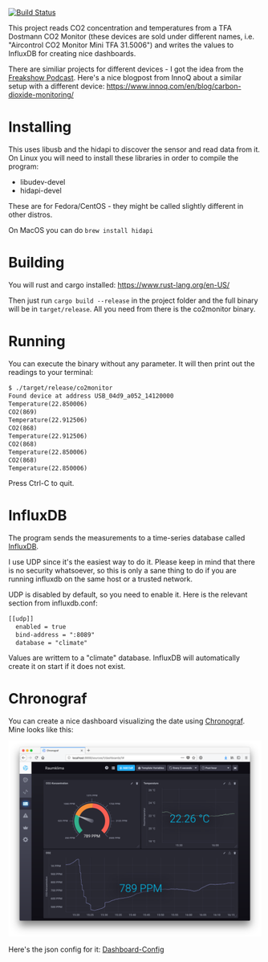 [![Build Status](https://travis-ci.org/gtudan/co2monitor.svg?branch=master)](https://travis-ci.org/gtudan/co2monitor)

This project reads CO2 concentration and temperatures from a TFA Dostmann CO2 Monitor (these devices are sold under different names, i.e. "Aircontrol CO2 Monitor Mini TFA 31.5006") and writes the 
values to InfluxDB for creating nice dashboards.

There are similiar projects for different devices - I got the idea from the [Freakshow Podcast](https://freakshow.fm). Here's a nice blogpost from InnoQ about a similar setup with a different device: https://www.innoq.com/en/blog/carbon-dioxide-monitoring/


# Installing

This uses libusb and the hidapi to discover the sensor and read data from it.
On Linux you will need to install these libraries in order to compile the program:

* libudev-devel
* hidapi-devel

These are for Fedora/CentOS - they might be called slightly different in other distros.

On MacOS you can do `brew install hidapi`

# Building

You will rust and cargo installed: https://www.rust-lang.org/en-US/

Then just run `cargo build --release` in the project folder and the full binary
will be in `target/release`. All you need from there is the co2monitor binary.

# Running

You can execute the binary without any parameter. It will then print out the readings to your terminal:

```
$ ./target/release/co2monitor
Found device at address USB_04d9_a052_14120000
Temperature(22.850006)
CO2(869)
Temperature(22.912506)
CO2(868)
Temperature(22.912506)
CO2(868)
Temperature(22.850006)
CO2(868)
Temperature(22.850006)
```

Press Ctrl-C to quit.

# InfluxDB

The program sends the measurements to a time-series database called [InfluxDB](https://docs.influxdata.com/influxdb/).

I use UDP since it's the easiest way to do it. Please keep in mind that there is no security whatsoever, so this is only a sane thing to do if you are running influxdb on the same host or a trusted network.

UDP is disabled by default, so you need to enable it. Here is the relevant section from influxdb.conf:

```
[[udp]]
  enabled = true
  bind-address = ":8089"
  database = "climate"
```

Values are writtem to a "climate" database. InfluxDB will automatically create it on start if it
does not exist.

# Chronograf

You can create a nice dashboard visualizing the date using [Chronograf](https://docs.influxdata.com/chronograf/). Mine looks like this:

![Dashboard](doc/dashboard.png)

Here's the json config for it: [Dashboard-Config](doc/dashboard.json)
